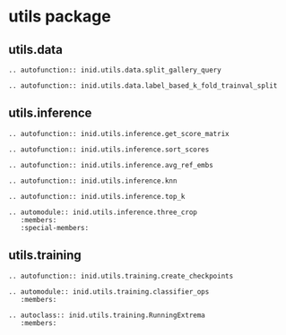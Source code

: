 # utils package

## utils.data

```{eval-rst}
.. autofunction:: inid.utils.data.split_gallery_query
```

```{eval-rst}
.. autofunction:: inid.utils.data.label_based_k_fold_trainval_split
```

## utils.inference

```{eval-rst}
.. autofunction:: inid.utils.inference.get_score_matrix
```

```{eval-rst}
.. autofunction:: inid.utils.inference.sort_scores
```

```{eval-rst}
.. autofunction:: inid.utils.inference.avg_ref_embs
```

```{eval-rst}
.. autofunction:: inid.utils.inference.knn
```

```{eval-rst}
.. autofunction:: inid.utils.inference.top_k
```

```{eval-rst}
.. automodule:: inid.utils.inference.three_crop
   :members:
   :special-members:
```

## utils.training

```{eval-rst}
.. autofunction:: inid.utils.training.create_checkpoints
```

```{eval-rst}
.. automodule:: inid.utils.training.classifier_ops
   :members:
```

```{eval-rst}
.. autoclass:: inid.utils.training.RunningExtrema
   :members:
```
